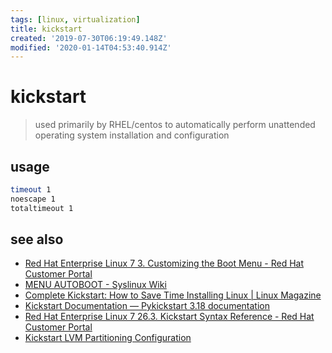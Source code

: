 ```yaml
---
tags: [linux, virtualization]
title: kickstart
created: '2019-07-30T06:19:49.148Z'
modified: '2020-01-14T04:53:40.914Z'
---
```


# kickstart

> used primarily by RHEL/centos to automatically perform unattended operating system installation and configuration

## usage
```sh
timeout 1
noescape 1 
totaltimeout 1
```

## see also
- [Red Hat Enterprise Linux 7 3. Customizing the Boot Menu - Red Hat Customer Portal](https://access.redhat.com/documentation/en-us/red_hat_enterprise_linux/7/html/anaconda_customization_guide/sect-boot-menu-customization)
- [MENU AUTOBOOT - Syslinux Wiki](http://www.syslinux.org/wiki/index.php?title=Menu#MENU_AUTOBOOT)
- [Complete Kickstart: How to Save Time Installing Linux \| Linux Magazine](http://www.linux-mag.com/id/6747/)
- [Kickstart Documentation — Pykickstart 3.18 documentation](http://pykickstart.readthedocs.io/en/latest/kickstart-docs.html#chapter-1-introduction)
- [Red Hat Enterprise Linux 7 26.3. Kickstart Syntax Reference - Red Hat Customer Portal](https://access.redhat.com/documentation/en-us/red_hat_enterprise_linux/7/html/installation_guide/sect-kickstart-syntax)
- [Kickstart LVM Partitioning Configuration](http://landoflinux.com/linux_kickstart_partition.html)
